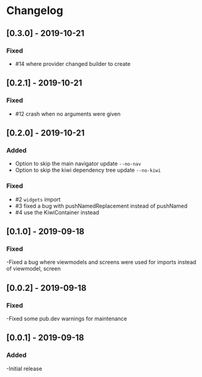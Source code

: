 # Changelog

## [0.3.0] - 2019-10-21
### Fixed
- #14 where provider changed builder to create 

## [0.2.1] - 2019-10-21
### Fixed
- #12 crash when no arguments were given 

## [0.2.0] - 2019-10-21
### Added
- Option to skip the main navigator update `--no-nav`
- Option to skip the kiwi dependency tree update `--no-kiwi`

### Fixed
- #2 `widgets` import
- #3 fixed a bug with pushNamedReplacement instead of pushNamed
- #4 use the KiwiContainer instead

## [0.1.0] - 2019-09-18
### Fixed
-Fixed a bug where viewmodels and screens were used for imports instead of viewmodel, screen

## [0.0.2] - 2019-09-18
### Fixed
-Fixed some pub.dev warnings for maintenance

## [0.0.1] - 2019-09-18
### Added
-Initial release
